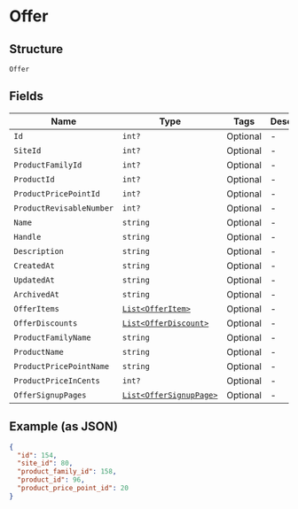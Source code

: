 
# Offer

## Structure

`Offer`

## Fields

| Name | Type | Tags | Description |
|  --- | --- | --- | --- |
| `Id` | `int?` | Optional | - |
| `SiteId` | `int?` | Optional | - |
| `ProductFamilyId` | `int?` | Optional | - |
| `ProductId` | `int?` | Optional | - |
| `ProductPricePointId` | `int?` | Optional | - |
| `ProductRevisableNumber` | `int?` | Optional | - |
| `Name` | `string` | Optional | - |
| `Handle` | `string` | Optional | - |
| `Description` | `string` | Optional | - |
| `CreatedAt` | `string` | Optional | - |
| `UpdatedAt` | `string` | Optional | - |
| `ArchivedAt` | `string` | Optional | - |
| `OfferItems` | [`List<OfferItem>`](../../doc/models/offer-item.md) | Optional | - |
| `OfferDiscounts` | [`List<OfferDiscount>`](../../doc/models/offer-discount.md) | Optional | - |
| `ProductFamilyName` | `string` | Optional | - |
| `ProductName` | `string` | Optional | - |
| `ProductPricePointName` | `string` | Optional | - |
| `ProductPriceInCents` | `int?` | Optional | - |
| `OfferSignupPages` | [`List<OfferSignupPage>`](../../doc/models/offer-signup-page.md) | Optional | - |

## Example (as JSON)

```json
{
  "id": 154,
  "site_id": 80,
  "product_family_id": 158,
  "product_id": 96,
  "product_price_point_id": 20
}
```

